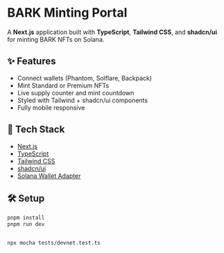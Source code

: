 # BARK Minting Portal

A **Next.js** application built with **TypeScript**, **Tailwind CSS**, and **shadcn/ui** for minting BARK NFTs on Solana.

## ✨ Features

- Connect wallets (Phantom, Solflare, Backpack)
- Mint Standard or Premium NFTs
- Live supply counter and mint countdown
- Styled with Tailwind + shadcn/ui components
- Fully mobile responsive

## 🚀 Tech Stack

- [Next.js](https://nextjs.org/)
- [TypeScript](https://www.typescriptlang.org/)
- [Tailwind CSS](https://tailwindcss.com/)
- [shadcn/ui](https://ui.shadcn.dev/)
- [Solana Wallet Adapter](https://github.com/solana-labs/wallet-adapter)

## 🛠 Setup

```bash
pnpm install
pnpm run dev


npx mocha tests/devnet.test.ts
